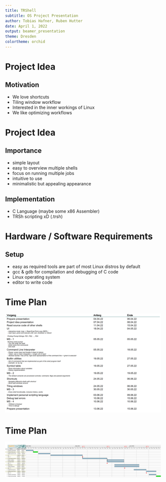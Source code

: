 ```yaml
---
title: TRShell 
subtitle: OS Project Presentation
author: Tobias Hafner, Ruben Hutter
date: April 1, 2022
output: beamer_presentation
theme: Dresden
colortheme: orchid
---
```


# Project Idea
## Motivation
- We love shortcuts
- Tiling window workflow
- Interested in the inner workings of Linux
- We like optimizing workflows

# Project Idea
## Importance
- simple layout
- easy to overview multiple shells
- focus on running multiple jobs
- intuitive to use
- minimalistic but appealing appearance

## Implementation
- C Language (maybe some x86 Assembler)
- TRSh scripting xD (.trsh)


# Hardware / Software Requirements
## Setup
- easy as required tools are part of most Linux distros by default
- gcc & gdb for compilation and debugging of C code
- Linux operating system
- editor to write code


# Time Plan
![](ablauf.png)

# Time Plan
![](TRShell.png)
